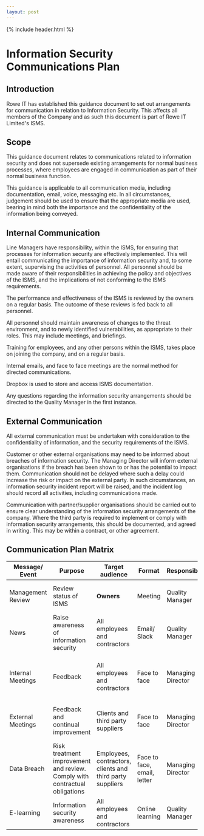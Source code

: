 ```yaml
---
layout: post
---
```


{% include header.html %}

# **Information Security Communications Plan** 

## Introduction

Rowe IT has established this guidance document to set out arrangements for communication in relation to Information Security. This affects all members of the Company and as such this document is part of Rowe IT Limited's ISMS. 

## Scope 

This guidance document relates to communications related to information security and does not supersede existing arrangements for normal business processes, where employees are engaged in communication as part of their normal business function. 

This guidance is applicable to all communication media, including documentation, email, voice, messaging etc. In all circumstances, judgement should be used to ensure that the appropriate media are used, bearing in mind both the importance and the confidentiality of the information being conveyed. 

## Internal Communication 

Line Managers have responsibility, within the ISMS, for ensuring that processes for information security are effectively implemented. This will entail communicating the importance of information security and, to some extent, supervising the activities of personnel. All personnel should be made aware of their responsibilities in achieving the policy and objectives of the ISMS, and the implications of not conforming to the ISMS requirements. 

The performance and effectiveness of the ISMS is reviewed by the owners on a regular basis. The outcome of these reviews is fed back to all personnel. 

All personnel should maintain awareness of changes to the threat environment, and to newly identified vulnerabilities, as appropriate to their roles. This may include meetings, and briefings. 

Training for employees, and any other persons within the ISMS, takes place on joining the company, and on a regular basis. 

Internal emails, and face to face meetings are the normal method for directed communications. 

Dropbox is used to store and access ISMS documentation. 

Any questions regarding the information security arrangements should be directed to the Quality Manager in the first instance. 

## External Communication 

All external communication must be undertaken with consideration to the confidentiality of information, and the security requirements of the ISMS. 

Customer or other external organisations may need to be informed about breaches of information security. The Managing Director will inform external organisations if the breach has been shown to or has the potential to impact them. Communication should not be delayed where such a delay could increase the risk or impact on the external party. In such circumstances, an information security incident report will be raised, and the incident log should record all activities, including communications made. 

Communication with partner/supplier organisations should be carried out to ensure clear understanding of the information security arrangements of the company. Where the third party is required to implement or comply with information security arrangements, this should be documented, and agreed in writing. This may be within a contract, or other agreement. 

## Communication Plan Matrix 

| **Message/ Event** | **Purpose**                                                  | **Target audience**                                       | **Format**                  | **Responsible**   | **Frequency**                                  |
| ------------------ | ------------------------------------------------------------ | --------------------------------------------------------- | --------------------------- | ----------------- | ---------------------------------------------- |
| Management Review  | Review status of ISMS                                        | **Owners**                                                | Meeting                     | Quality Manager   | At least annually and as needed                |
| News               | Raise awareness of information security                      | All employees and contractors                             | Email/ Slack                | Quality Manager   | As needed                                      |
| Internal Meetings  | Feedback                                                     | All employees and contractors                             | Face to face                | Managing Director | On completion of contracts, work and as needed |
| External Meetings  | Feedback and continual improvement                           | Clients and third party suppliers                         | Face to face                | Managing Director | On completion of work and/or as needed         |
| Data Breach        | Risk treatment improvement and review. Comply with contractual obligations | Employees, contractors, clients and third party suppliers | Face to face, email, letter | Managing Director | Immediately on a breach being reported         |
| E-learning         | Information security awareness                               | All employees and contractors                             | Online learning             | Quality Manager   | Annually or if needed                          |
